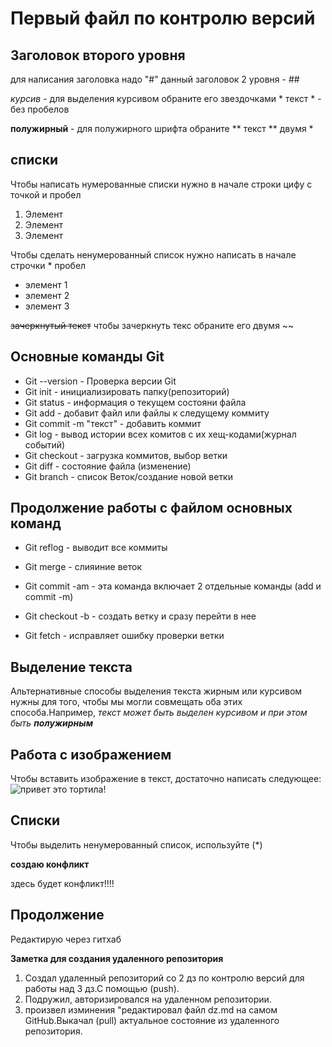 # Первый файл по контролю версий 


## Заголовок второго уровня
для написания заголовка надо "#" данный заголовок 2 уровня - ##

*курсив* -
для выделения курсивом обраните его звездочками * текст * - без пробелов

**полужирный** - для полужирного шрифта обраните ** текст ** двумя *

## списки

Чтобы написать нумерованные списки нужно в начале строки цифу с точкой и пробел

1. Элемент
2. Элемент
3. Элемент

Чтобы сделать ненумерованный список нужно написать в начале строчки * пробел 

* элемент 1 
* элемент 2
* элемент 3

~~зачеркнутый текст~~ чтобы зачеркнуть текс обраните его двумя ~~

## Основные команды **Git**

* Git --version - Проверка версии Git
* Git init - инициализировать папку(репозиторий)
* Git status - информация о текущем состояни файла
* Git add - добавит файл или файлы к следущему коммиту
* Git commit -m "текст" - добавить коммит
* Git log - вывод истории всех комитов с их хещ-кодами(журнал событий)
* Git checkout - загрузка коммитов, выбор ветки
* Git diff - состояние файла (изменение)
* Git branch - список Веток/создание новой ветки

## Продолжение работы с файлом основных команд

* Git reflog - выводит все коммиты

* Git merge - слияиние веток 

* Git commit -am - эта команда включает 2 отдельные команды (add и commit -m)

* Git checkout -b - создать ветку и сразу перейти в нее

* Git fetch - исправляет ошибку проверки ветки

## Выделение текста

Альтернативные способы выделения текста жирным или курсивом нужны для того, чтобы мы могли совмещать оба этих способа.Например, _текст может быть выделен курсивом и при этом быть **полужирным**_

## Работа с изображением

Чтобы вставить изображение в текст, достаточно написать следующее:
![привет это тортила!](tortila.jpg.jpg)

## Списки

Чтобы выделить ненумерованный список, используйте (*)

**создаю конфликт**

здесь будет конфликт!!!!

## Продолжение

Редактирую через гитхаб

**Заметка для создания удаленного репозитория**

1. Создал удаленный репозиторий со 2 дз по контролю версий для работы над 3 дз.С помощью (push).
2. Подружил, авторизировался на удаленном репозитории.
3. произвел изминения "редактировал файл dz.md на самом GitHub.Выкачал (pull) актуальное состояние из удаленного репозитория.